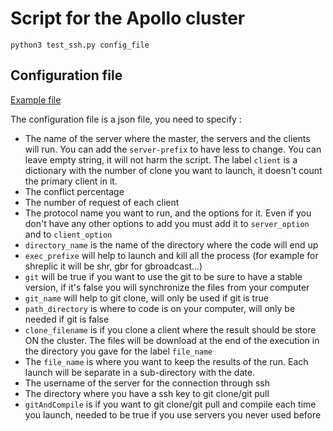 # Script for the Apollo cluster

    python3 test_ssh.py config_file

## Configuration file
[Example file](config_template.json)

The configuration file is a json file, you need to specify :
- The name of the server where the master, the servers and the clients will run. You can add the `server-prefix` to have less to change. You can leave empty string, it will not harm the script. The label `client` is a dictionary with the number of clone you want to launch, it doesn't count the primary client in it.
- The conflict percentage
- The number of request of each client
- The protocol name you want to run, and the options for it. Even if you don't have any other options to add you must add it to `server_option` and to `client_option`
- `directory_name` is the name of the directory where the code will end up
- `exec_prefixe` will help to launch and kill all the process (for example for shreplic it will be shr, gbr for gbroadcast...)
- `git` will be true if you want to use the git to be sure to have a stable version, if it's false you will synchronize the files from your computer
- `git_name` will help to git clone, will only be used if git is true
- `path_directory` is where to code is on your computer, will only be needed if git is false
- `clone_filename` is if you clone a client where the result should be store ON the cluster. The files will be download at the end of the execution in the directory you gave for the label `file_name`
- The `file_name` is where you want to keep the results of the run. Each launch will be separate in a sub-directory with the date.
- The username of the server for the connection through ssh
- The directory where you have a ssh key to git clone/git pull
- `gitAndCompile` is if you want to git clone/git pull and compile each time you launch, needed to be true if you use servers you never used before
